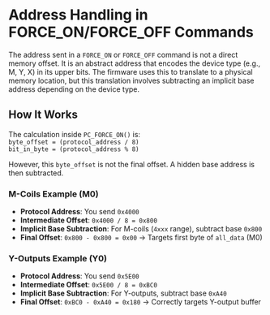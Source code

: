 # Address Handling in FORCE_ON/FORCE_OFF Commands

The address sent in a `FORCE_ON` or `FORCE_OFF` command is not a direct memory offset. It is an abstract address that encodes the device type (e.g., M, Y, X) in its upper bits. The firmware uses this to translate to a physical memory location, but this translation involves subtracting an implicit base address depending on the device type.

## How It Works
The calculation inside `PC_FORCE_ON()` is:  
`byte_offset = (protocol_address / 8)`  
`bit_in_byte = (protocol_address % 8)`  

However, this `byte_offset` is not the final offset. A hidden base address is then subtracted.

### M-Coils Example (M0)
- **Protocol Address**: You send `0x4000`  
- **Intermediate Offset**: `0x4000 / 8 = 0x800`  
- **Implicit Base Subtraction**: For M-coils (`4xxx` range), subtract base `0x800`  
- **Final Offset**: `0x800 - 0x800 = 0x00` → Targets first byte of `all_data` (M0)  

### Y-Outputs Example (Y0)
- **Protocol Address**: You send `0x5E00`  
- **Intermediate Offset**: `0x5E00 / 8 = 0xBC0`  
- **Implicit Base Subtraction**: For Y-outputs, subtract base `0xA40`  
- **Final Offset**: `0xBC0 - 0xA40 = 0x180` → Correctly targets Y-output buffer  